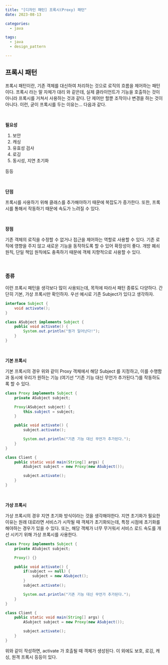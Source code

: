 ```yaml
---
title: "[디자인 패턴] 프록시(Proxy) 패턴"
date: 2023-08-13

categories:
  - java

tags:
  - java
  - design_pattern

---
```


## 프록시 패턴

프록시 패턴이란, 기존 객체를 대신하여 처리하는 것으로 로직의 흐름을 제어하는 패턴이다. 프록시 라는 말 자체가 대리 와 같은데, 실제 클라이언트가 기능을 호출하는 것이 아니라 프록시를 거쳐서 사용하는 것과 같다. 단 제어만 할뿐 조작이나 변경을 하는 것이 아니다. 이런, 굳이 프록시를 두는 이유는… 다음과 같다.

<br>

**필요성**

1. 보안
2. 캐싱
3. 유효성 검사
4. 로깅
5. 동시성, 지연 초기화

등등

<br>

**단점**

프록시를 사용하기 위해 클래스를 추가해야하기 때문에 복잡도가 증가한다. 또한, 프록시를 통해서 작동하기 때문에 속도가 느려질 수 있다.

<br>

**장점**

기존 객체의 로직을 수정할 수 없거나 접근을 제어하는 역할로 사용할 수 있다. 기존 로직에 영향을 주지 않고 새로운 기능을 동작하도록 할 수 있어 확장성이 좋다. 개방 폐쇠 원칙, 단일 책임 원칙에도 충족하기 때문에 객체 지향적으로 사용할 수 있다.

<br>

### **종류**

이런 프록시 패턴을 생각보다 많이 사용되는데, 목적에 따라서 패턴 종류도 다양하다. 간단히 기본, 가상 프록시만 확인하자. 우선 예시로 기존 Subject가 있다고 생각하자.

```java
interface Subject {
	void activate();
}

class ASubject implements Subject {
	public void activate() {
		System.out.println("뭔가 일어난다!");
	}
}
```

<br>

**기본 프록시**

기본 프록시의 경우 위와 같이  Proxy 객체에서 해당 Subject 를 지정하고, 이를 수행함과 동시에 우리가 원하는 기능 (여기선 “기존 기능 대신 무언가 추가된다.”)를 작동하도록 할 수 있다.

```java
class Proxy implements Subject {
	private ASubject subject;

	Proxy(ASubject subject) {
		this.subject = subject;
	}

	public void activate() {
		subject.activate();

		System.out.println("기존 기능 대신 무언가 추가된다.");
	}
}

class Client {
	public static void main(String[] args) {
		ASubject subject = new Proxy(new ASubject());

		subject.activate();
	}
}
```

<br>

**가상 프록시**

가상 프록시의 경우 지연 초기화 방식이라는 것을 생각해야한다. 지연 초기화가 필요한 이유는 원래 대로라면 서비스가 시작될 때 객체가 초기화되는데, 특정 시점에 초기화를 해야하는 경우가 있을 수 있다. 또는, 해당 객체가 너무 무거워서 서비스 로드 속도를 개선 시키기 위해 가상 프록시를 사용한다.

```java
class Proxy implements Subject {
	private ASubject subject;

	Proxy() {}

	public void activate() {
		if(subject == null) {
			subject = new ASubject();
		}
		subject.activate();

		System.out.println("기존 기능 대신 무언가 추가된다.");
	}
}

class Client {
	public static void main(String[] args) {
		ASubject subject = new Proxy(new ASubject());

		subject.activate();
	}
}
```

위와 같이 작성하면, activate 가 호출될 때 객체가 생성된다. 이 외에도 보호, 로깅, 캐싱, 원격 프록시 등등이 있다.


<br>
<br>
